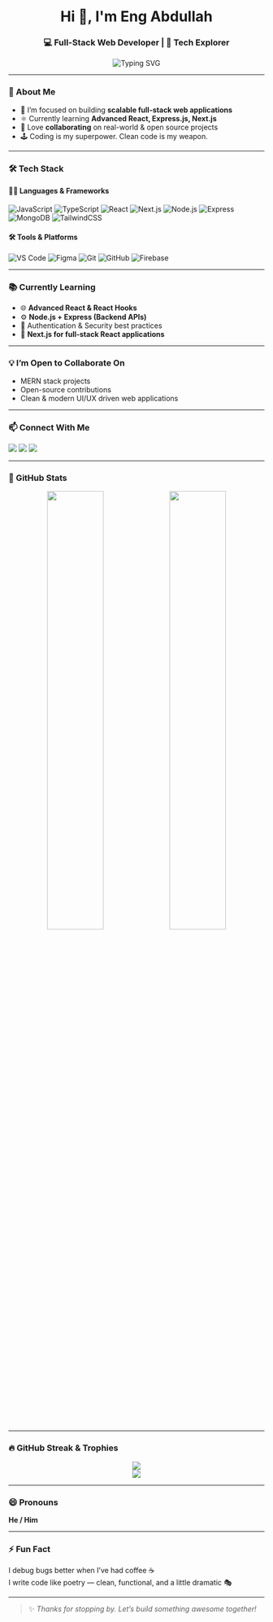 <!-- PROFILE HEADER -->
<h1 align="center">Hi 👋, I'm Eng Abdullah</h1>
<h3 align="center">💻 Full-Stack Web Developer | 🧠 Tech Explorer</h3>

<!-- TYPING SVG -->
<p align="center">
  <img src="https://readme-typing-svg.herokuapp.com?font=Fira+Code&size=22&pause=1000&color=6C63FF&center=true&vCenter=true&width=440&lines=Welcome+to+my+GitHub!;I'm+a+MERN+Stack+Developer;Let's+build+cool+stuff+together!+🚀" alt="Typing SVG" />
</p>

---

### 🚀 About Me

- 🔭 I’m focused on building **scalable full-stack web applications**  
- ⚛️ Currently learning **Advanced React, Express.js, Next.js**  
- 🤝 Love **collaborating** on real-world & open source projects  
- 🕹 Coding is my superpower. Clean code is my weapon.

---

### 🛠️ Tech Stack

#### 👨‍💻 Languages & Frameworks
![JavaScript](https://img.shields.io/badge/-JavaScript-black?style=for-the-badge&logo=javascript)
![TypeScript](https://img.shields.io/badge/-TypeScript-3178C6?style=for-the-badge&logo=typescript)
![React](https://img.shields.io/badge/-React-20232A?style=for-the-badge&logo=react)
![Next.js](https://img.shields.io/badge/-Next.js-000000?style=for-the-badge&logo=nextdotjs)
![Node.js](https://img.shields.io/badge/-Node.js-339933?style=for-the-badge&logo=nodedotjs)
![Express](https://img.shields.io/badge/-Express-000000?style=for-the-badge&logo=express)
![MongoDB](https://img.shields.io/badge/-MongoDB-4DB33D?style=for-the-badge&logo=mongodb)
![TailwindCSS](https://img.shields.io/badge/-Tailwind_CSS-38B2AC?style=for-the-badge&logo=tailwind-css)

#### 🛠️ Tools & Platforms
![VS Code](https://img.shields.io/badge/-VS%20Code-007ACC?style=for-the-badge&logo=visual-studio-code)
![Figma](https://img.shields.io/badge/-Figma-black?style=for-the-badge&logo=figma)
![Git](https://img.shields.io/badge/-Git-F05032?style=for-the-badge&logo=git)
![GitHub](https://img.shields.io/badge/-GitHub-181717?style=for-the-badge&logo=github)
![Firebase](https://img.shields.io/badge/-Firebase-FFCA28?style=for-the-badge&logo=firebase)

---

### 📚 Currently Learning
- 🌐 **Advanced React & React Hooks**  
- ⚙️ **Node.js + Express (Backend APIs)**  
- 🔐 Authentication & Security best practices  
- 🚀 **Next.js for full-stack React applications**

---

### 💡 I’m Open to Collaborate On
- MERN stack projects  
- Open-source contributions  
- Clean & modern UI/UX driven web applications  

---

### 📫 Connect With Me

<p>
  <a href="mailto:engabdullah@gmail.com"><img src="https://img.shields.io/badge/-Email-D14836?style=flat-square&logo=Gmail&logoColor=white" /></a>
  <a href="https://www.linkedin.com/in/engabdullah"><img src="https://img.shields.io/badge/-LinkedIn-0077B5?style=flat-square&logo=Linkedin&logoColor=white" /></a>
  <a href="https://github.com/engabdullah-2024"><img src="https://img.shields.io/badge/-GitHub-181717?style=flat-square&logo=github&logoColor=white" /></a>
</p>

---

### 🧾 GitHub Stats

<p align="center">
  <img src="https://github-readme-stats.vercel.app/api?username=engabdullah-2024&show_icons=true&theme=radical" width="47%" />
  <img src="https://github-readme-stats.vercel.app/api/top-langs/?username=engabdullah-2024&layout=compact&theme=radical" width="47%" />
</p>

---

### 🔥 GitHub Streak & Trophies

<p align="center">
  <img src="https://github-readme-streak-stats.herokuapp.com/?user=engabdullah-2024&theme=radical" />
  <br/>
  <img src="https://github-profile-trophy.vercel.app/?username=engabdullah-2024&theme=radical&margin-w=10&column=7" />
</p>

---

### 😄 Pronouns
**He / Him**

---

### ⚡ Fun Fact
I debug bugs better when I’ve had coffee ☕  
I write code like poetry — clean, functional, and a little dramatic 🎭

---

> ✨ *Thanks for stopping by. Let’s build something awesome together!*
